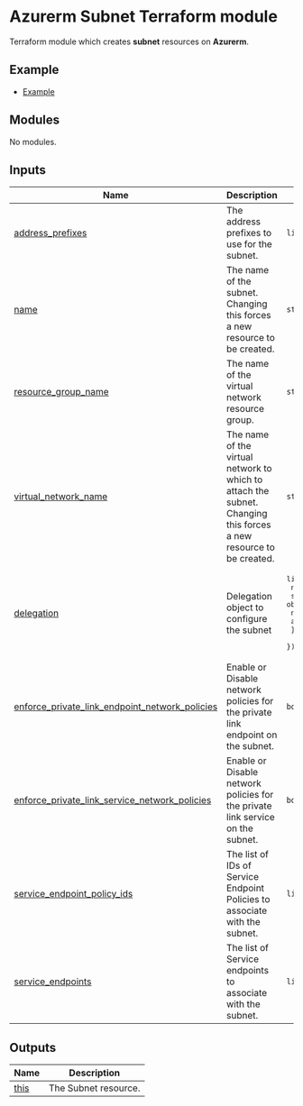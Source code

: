 # Azurerm Subnet Terraform module

Terraform module which creates **subnet** resources on **Azurerm**.

## Example

- [Example](example/main.tf)

<!-- BEGIN_TF_DOCS -->
## Modules

No modules.

## Inputs

| Name | Description | Type | Default | Required |
|------|-------------|------|---------|:--------:|
| <a name="input_address_prefixes"></a> [address\_prefixes](#input\_address\_prefixes) | The address prefixes to use for the subnet. | `list(string)` | n/a | yes |
| <a name="input_name"></a> [name](#input\_name) | The name of the subnet. Changing this forces a new resource to be created. | `string` | n/a | yes |
| <a name="input_resource_group_name"></a> [resource\_group\_name](#input\_resource\_group\_name) | The name of the virtual network resource group. | `string` | n/a | yes |
| <a name="input_virtual_network_name"></a> [virtual\_network\_name](#input\_virtual\_network\_name) | The name of the virtual network to which to attach the subnet. Changing this forces a new resource to be created. | `string` | n/a | yes |
| <a name="input_delegation"></a> [delegation](#input\_delegation) | Delegation object to configure the subnet | <pre>list(object({<br>    name = string<br>    service_delegation = object({<br>      name    = string<br>      actions = list(string)<br>    })<br>  }))</pre> | `null` | no |
| <a name="input_enforce_private_link_endpoint_network_policies"></a> [enforce\_private\_link\_endpoint\_network\_policies](#input\_enforce\_private\_link\_endpoint\_network\_policies) | Enable or Disable network policies for the private link endpoint on the subnet. | `bool` | `false` | no |
| <a name="input_enforce_private_link_service_network_policies"></a> [enforce\_private\_link\_service\_network\_policies](#input\_enforce\_private\_link\_service\_network\_policies) | Enable or Disable network policies for the private link service on the subnet. | `bool` | `false` | no |
| <a name="input_service_endpoint_policy_ids"></a> [service\_endpoint\_policy\_ids](#input\_service\_endpoint\_policy\_ids) | The list of IDs of Service Endpoint Policies to associate with the subnet. | `list(string)` | `null` | no |
| <a name="input_service_endpoints"></a> [service\_endpoints](#input\_service\_endpoints) | The list of Service endpoints to associate with the subnet. | `list(string)` | `null` | no |

## Outputs

| Name | Description |
|------|-------------|
| <a name="output_this"></a> [this](#output\_this) | The Subnet resource. |
<!-- END_TF_DOCS -->
